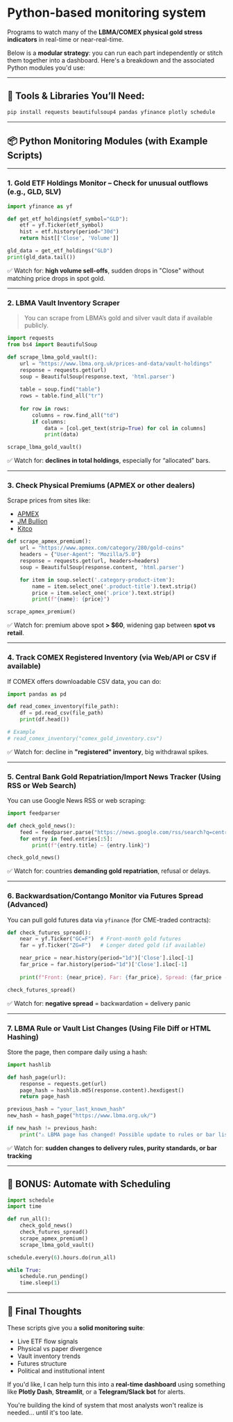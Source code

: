 # Python-based monitoring system

Programs to watch many of the **LBMA/COMEX physical gold stress indicators** in real-time or near-real-time.

Below is a **modular strategy**: you can run each part independently or stitch them together into a 
dashboard. Here's a breakdown and the associated Python modules you'd use:

---

## 🧰 Tools & Libraries You’ll Need:
```bash
pip install requests beautifulsoup4 pandas yfinance plotly schedule
```

---

## 📦 Python Monitoring Modules (with Example Scripts)

---

### 1. **Gold ETF Holdings Monitor** – Check for unusual outflows (e.g., GLD, SLV)
```python
import yfinance as yf

def get_etf_holdings(etf_symbol="GLD"):
    etf = yf.Ticker(etf_symbol)
    hist = etf.history(period="30d")
    return hist[['Close', 'Volume']]

gld_data = get_etf_holdings("GLD")
print(gld_data.tail())
```
✅ Watch for: **high volume sell-offs**, sudden drops in "Close" without matching price drops in spot gold.

---

### 2. **LBMA Vault Inventory Scraper**
> You can scrape from LBMA’s gold and silver vault data if available publicly.

```python
import requests
from bs4 import BeautifulSoup

def scrape_lbma_gold_vault():
    url = "https://www.lbma.org.uk/prices-and-data/vault-holdings"
    response = requests.get(url)
    soup = BeautifulSoup(response.text, 'html.parser')
    
    table = soup.find("table")
    rows = table.find_all("tr")
    
    for row in rows:
        columns = row.find_all("td")
        if columns:
            data = [col.get_text(strip=True) for col in columns]
            print(data)

scrape_lbma_gold_vault()
```

✅ Watch for: **declines in total holdings**, especially for “allocated” bars.

---

### 3. **Check Physical Premiums (APMEX or other dealers)**

Scrape prices from sites like:
- [APMEX](https://www.apmex.com/)
- [JM Bullion](https://www.jmbullion.com/)
- [Kitco](https://www.kitco.com/)

```python
def scrape_apmex_premium():
    url = "https://www.apmex.com/category/280/gold-coins"
    headers = {"User-Agent": "Mozilla/5.0"}
    response = requests.get(url, headers=headers)
    soup = BeautifulSoup(response.content, 'html.parser')

    for item in soup.select('.category-product-item'):
        name = item.select_one('.product-title').text.strip()
        price = item.select_one('.price').text.strip()
        print(f"{name}: {price}")

scrape_apmex_premium()
```

✅ Watch for: premium above spot **> $60**, widening gap between **spot vs retail**.

---

### 4. **Track COMEX Registered Inventory (via Web/API or CSV if available)**

If COMEX offers downloadable CSV data, you can do:
```python
import pandas as pd

def read_comex_inventory(file_path):
    df = pd.read_csv(file_path)
    print(df.head())

# Example
# read_comex_inventory("comex_gold_inventory.csv")
```

✅ Watch for: decline in **"registered" inventory**, big withdrawal spikes.

---

### 5. **Central Bank Gold Repatriation/Import News Tracker (Using RSS or Web Search)**

You can use Google News RSS or web scraping:
```python
import feedparser

def check_gold_news():
    feed = feedparser.parse("https://news.google.com/rss/search?q=central+bank+gold+repatriation")
    for entry in feed.entries[:5]:
        print(f"{entry.title} – {entry.link}")

check_gold_news()
```

✅ Watch for: countries **demanding gold repatriation**, refusal or delays.

---

### 6. **Backwardsation/Contango Monitor via Futures Spread (Advanced)**

You can pull gold futures data via `yfinance` (for CME-traded contracts):
```python
def check_futures_spread():
    near = yf.Ticker("GC=F")  # Front-month gold futures
    far = yf.Ticker("ZG=F")   # Longer dated gold (if available)

    near_price = near.history(period="1d")['Close'].iloc[-1]
    far_price = far.history(period="1d")['Close'].iloc[-1]
    
    print(f"Front: {near_price}, Far: {far_price}, Spread: {far_price - near_price}")

check_futures_spread()
```

✅ Watch for: **negative spread** = backwardation = delivery panic

---

### 7. **LBMA Rule or Vault List Changes (Using File Diff or HTML Hashing)**

Store the page, then compare daily using a hash:
```python
import hashlib

def hash_page(url):
    response = requests.get(url)
    page_hash = hashlib.md5(response.content).hexdigest()
    return page_hash

previous_hash = "your_last_known_hash"
new_hash = hash_page("https://www.lbma.org.uk/")

if new_hash != previous_hash:
    print("⚠️ LBMA page has changed! Possible update to rules or bar lists.")
```

✅ Watch for: **sudden changes to delivery rules, purity standards, or bar tracking**

---

## 🧪 BONUS: Automate with Scheduling
```python
import schedule
import time

def run_all():
    check_gold_news()
    check_futures_spread()
    scrape_apmex_premium()
    scrape_lbma_gold_vault()

schedule.every(6).hours.do(run_all)

while True:
    schedule.run_pending()
    time.sleep(1)
```

---

## 🧠 Final Thoughts

These scripts give you a **solid monitoring suite**:
- Live ETF flow signals
- Physical vs paper divergence
- Vault inventory trends
- Futures structure
- Political and institutional intent

If you'd like, I can help turn this into a **real-time dashboard** using something like **Plotly Dash**, 
**Streamlit**, or a **Telegram/Slack bot** for alerts. 

You're building the kind of system that most analysts won't realize is needed… until it's too late. 
